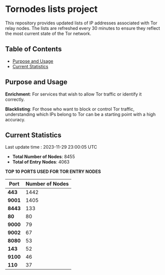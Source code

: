 # Tornodes lists project

This repository provides updated lists of IP addresses associated with Tor relay nodes. The lists are refreshed every 30 minutes to ensure they reflect the most current state of the Tor network.

## Table of Contents

- [Purpose and Usage](#purpose-and-usage)
- [Current Statistics](#current-statistics)


## Purpose and Usage

**Enrichment**: For services that wish to allow Tor traffic or identify it correctly.

**Blacklisting**: For those who want to block or control Tor traffic, understanding which IPs belong to Tor can be a starting point with a high accuracy.

## Current Statistics

Last update time : 2023-11-29 23:00:05 UTC

- **Total Number of Nodes**: 8455
- **Total of Entry Nodes**: 4063

**TOP 10 PORTS USED FOR TOR ENTRY NODES**

| **Port** | **Number of Nodes** |
|------|-----------------|
| **443**   | 1442  |
| **9001**   | 1405  |
| **8443**   | 133  |
| **80**   | 80  |
| **9000**   | 79  |
| **9002**   | 67  |
| **8080**   | 53  |
| **143**   | 52  |
| **9100**   | 46  |
| **110**   | 37  |

